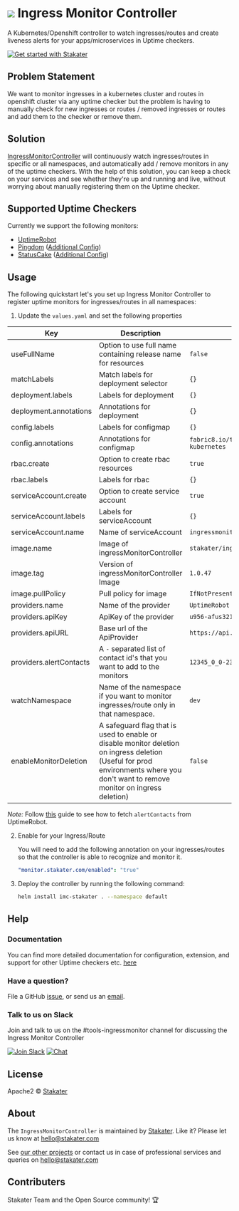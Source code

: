 # ![](https://raw.githubusercontent.com/stakater/IngressMonitorController/master/assets/web/IMC-round-100px.png) Ingress Monitor Controller

A Kubernetes/Openshift controller to watch ingresses/routes and create liveness alerts for your apps/microservices in Uptime checkers.

[![Get started with Stakater](https://stakater.github.io/README/stakater-github-banner.png)](http://stakater.com/?utm_source=IngressMonitorController&utm_medium=github)

## Problem Statement

We want to monitor ingresses in a kubernetes cluster and routes in openshift cluster via any uptime checker but the problem is having to manually check for new ingresses or routes / removed ingresses or routes and add them to the checker or remove them.

## Solution

[IngressMonitorController](https://github.com/stakater/IngressMonitorController) will continuously watch ingresses/routes in specific or all namespaces, and automatically add / remove monitors in any of the uptime checkers. With the help of this solution, you can keep a check on your services and see whether they're up and running and live, without worrying about manually registering them on the Uptime checker.

## Supported Uptime Checkers

Currently we support the following monitors:

- [UptimeRobot](https://uptimerobot.com)
- [Pingdom](https://pingdom.com) ([Additional Config](https://github.com/stakater/IngressMonitorController/blob/master/docs/pingdom-configuration.md))
- [StatusCake](https://www.statuscake.com) ([Additional Config](https://github.com/stakater/IngressMonitorController/blob/master/docs/statuscake-configuration.md))

## Usage

The following quickstart let's you set up Ingress Monitor Controller to register uptime monitors for ingresses/routes in all namespaces:

1. Update the `values.yaml` and set the following properties

| Key           | Description                                                               | Example                            | Default Value                      |
|---------------|---------------------------------------------------------------------------|------------------------------------|------------------------------------|
| useFullName          | Option to use full name containing release name for resources                                                      | `false`                        | `false`                        |
| matchLabels          | Match labels for deployment selector                                                      | `{}`                        | `{}`
| deployment.labels          | Labels for deployment                                                      | `{}`                        | `{}`
| deployment.annotations           | Annotations for deployment                                                      | `{}`                        | `{}`
| config.labels          | Labels for configmap                                                      | `{}`                        | `{}`
| config.annotations          | Annotations for configmap                                                      | `fabric8.io/target-platform: kubernetes`                        | `fabric8.io/target-platform: kubernetes`
| rbac.create          | Option to create rbac resources                                                      | `true`                        | `true`
| rbac.labels          | Labels for rbac                                                      | `{}`                        | `{}`
| serviceAccount.create          | Option to create service account                                                      | `true`                        | `true`
| serviceAccount.labels          | Labels for serviceAccount                                                      | `{}`                        | `{}`
| serviceAccount.name          | Name of serviceAccount                                                      | `ingressmonitorcontroller`                        | `ingressmonitorcontroller`
| image.name          | Image of ingressMonitorController                                                      | `stakater/ingressmonitorcontroller`                        | `stakater/ingressmonitorcontroller`
| image.tag          | Version of ingressMonitorController Image                                                      | `1.0.47`                        | `1.0.47`
| image.pullPolicy          | Pull policy for image                                                      | `IfNotPresent`                        | `IfNotPresent`
| providers.name          | Name of the provider                                                      | `UptimeRobot`                        | `UptimeRobot`                        |
| providers.apiKey        | ApiKey of the provider                                                    | `u956-afus321g565fghr519`            | `your-api-key`                       |
| providers.apiURL        | Base url of the ApiProvider                                               | `https://api.uptimerobot.com/v2/` | `https://api.uptimerobot.com/v2/` |
| providers.alertContacts | A `-` separated list of contact id's that you want to add to the monitors | `12345_0_0-23564_0_0`               | `some-alert-contacts`                |
| watchNamespace | Name of the namespace if you want to monitor ingresses/route only in that namespace. | `dev`               | `""`                |
| enableMonitorDeletion | A safeguard flag that is used to enable or disable monitor deletion on ingress deletion (Useful for prod environments where you don't want to remove monitor on ingress deletion) | `false`               | `false`                |



  *Note:* Follow [this](https://github.com/stakater/IngressMonitorController/blob/master/docs/uptimerobot-configuration.md) guide to see how to fetch `alertContacts` from UptimeRobot.

2. Enable for your Ingress/Route

   You will need to add the following annotation on your ingresses/routes so that the controller is able to recognize and monitor it.

   ```yaml
   "monitor.stakater.com/enabled": "true"
   ```

3. Deploy the controller by running the following command:

   ```bash
   helm install imc-stakater . --namespace default
   ```

## Help

### Documentation
You can find more detailed documentation for configuration, extension, and support for other Uptime checkers etc. [here](https://github.com/stakater/IngressMonitorController/blob/master/docs/Deploying-to-Kubernetes.md)

### Have a question?
File a GitHub [issue](https://github.com/stakater/IngressMonitorController/issues), or send us an [email](mailto:hello@stakater.com).

### Talk to us on Slack
Join and talk to us on the #tools-ingressmonitor channel for discussing the Ingress Monitor Controller

[![Join Slack](https://stakater.github.io/README/stakater-join-slack-btn.png)](https://stakater-slack.herokuapp.com/)
[![Chat](https://stakater.github.io/README/stakater-chat-btn.png)](https://stakater.slack.com/messages/CA66MMYSE/)

## License

Apache2 © [Stakater](http://stakater.com)

## About

The `IngressMonitorController` is maintained by [Stakater][website]. Like it? Please let us know at <hello@stakater.com>

See [our other projects][community]
or contact us in case of professional services and queries on <hello@stakater.com>

  [website]: http://stakater.com/
  [community]: https://www.stakater.com/projects-overview.html

## Contributers

Stakater Team and the Open Source community! :trophy:

